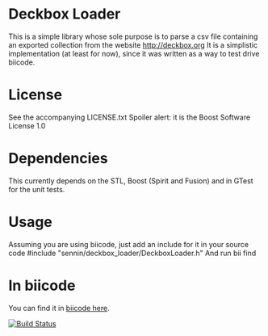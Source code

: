 # Deckbox Loader
This is a simple library whose sole purpose is to parse a csv file containing an exported collection from the website http://deckbox.org
It is a simplistic implementation (at least for now), since it was written as a way to test drive biicode.

# License
See the accompanying LICENSE.txt
Spoiler alert: it is the Boost Software License 1.0

# Dependencies
This currently depends on the STL, Boost (Spirit and Fusion) and in GTest for the unit tests.

# Usage
Assuming you are using biicode, just add an include for it in your source code
	#include "sennin/deckbox_loader/DeckboxLoader.h"
And run
	bii find

# In biicode
You can find it in [biicode here](https://www.biicode.com/sennin/deckbox_loader).

[![Build Status](https://webapi.biicode.com/v1/badges/sennin/sennin/deckbox_loader/master)](https://www.biicode.com/sennin/deckbox_loader) 
